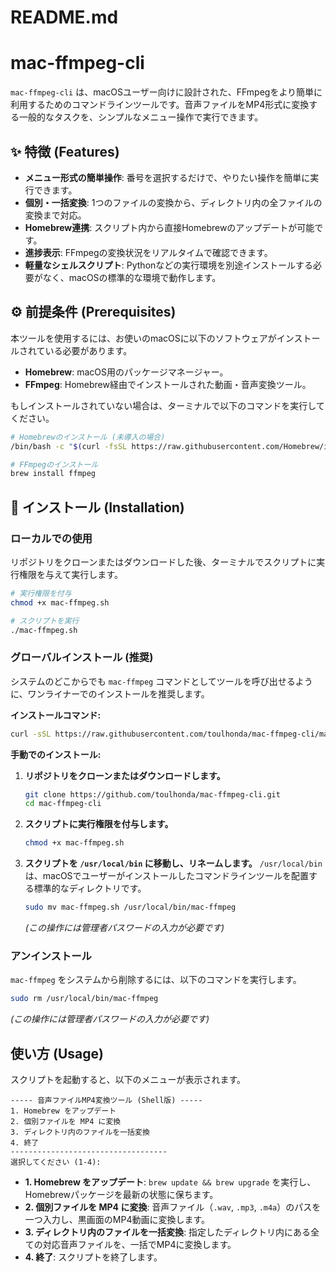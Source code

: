 # README.md

# mac-ffmpeg-cli

`mac-ffmpeg-cli` は、macOSユーザー向けに設計された、FFmpegをより簡単に利用するためのコマンドラインツールです。音声ファイルをMP4形式に変換する一般的なタスクを、シンプルなメニュー操作で実行できます。

## ✨ 特徴 (Features)

- **メニュー形式の簡単操作**: 番号を選択するだけで、やりたい操作を簡単に実行できます。
- **個別・一括変換**: 1つのファイルの変換から、ディレクトリ内の全ファイルの変換まで対応。
- **Homebrew連携**: スクリプト内から直接Homebrewのアップデートが可能です。
- **進捗表示**: FFmpegの変換状況をリアルタイムで確認できます。
- **軽量なシェルスクリプト**: Pythonなどの実行環境を別途インストールする必要がなく、macOSの標準的な環境で動作します。

## ⚙️ 前提条件 (Prerequisites)

本ツールを使用するには、お使いのmacOSに以下のソフトウェアがインストールされている必要があります。

- **Homebrew**: macOS用のパッケージマネージャー。
- **FFmpeg**: Homebrew経由でインストールされた動画・音声変換ツール。

もしインストールされていない場合は、ターミナルで以下のコマンドを実行してください。

```bash
# Homebrewのインストール (未導入の場合)
/bin/bash -c "$(curl -fsSL https://raw.githubusercontent.com/Homebrew/install/HEAD/install.sh)"

# FFmpegのインストール
brew install ffmpeg
```

## 🚀 インストール (Installation)

### ローカルでの使用

リポジトリをクローンまたはダウンロードした後、ターミナルでスクリプトに実行権限を与えて実行します。

```bash
# 実行権限を付与
chmod +x mac-ffmpeg.sh

# スクリプトを実行
./mac-ffmpeg.sh
```

### グローバルインストール (推奨)

システムのどこからでも `mac-ffmpeg` コマンドとしてツールを呼び出せるように、ワンライナーでのインストールを推奨します。

**インストールコマンド:**
```bash
curl -sSL https://raw.githubusercontent.com/toulhonda/mac-ffmpeg-cli/main/install.sh | bash
```

**手動でのインストール:**

1.  **リポジトリをクローンまたはダウンロードします。**
    ```bash
    git clone https://github.com/toulhonda/mac-ffmpeg-cli.git
    cd mac-ffmpeg-cli
    ```
2.  **スクリプトに実行権限を付与します。**
    ```bash
    chmod +x mac-ffmpeg.sh
    ```
3.  **スクリプトを `/usr/local/bin` に移動し、リネームします。**
    `/usr/local/bin` は、macOSでユーザーがインストールしたコマンドラインツールを配置する標準的なディレクトリです。
    ```bash
    sudo mv mac-ffmpeg.sh /usr/local/bin/mac-ffmpeg
    ```
    *(この操作には管理者パスワードの入力が必要です)*

### アンインストール

`mac-ffmpeg` をシステムから削除するには、以下のコマンドを実行します。

```bash
sudo rm /usr/local/bin/mac-ffmpeg
```
*(この操作には管理者パスワードの入力が必要です)*

## 使い方 (Usage)

スクリプトを起動すると、以下のメニューが表示されます。

```
----- 音声ファイルMP4変換ツール (Shell版) -----
1. Homebrew をアップデート
2. 個別ファイルを MP4 に変換
3. ディレクトリ内のファイルを一括変換
4. 終了
-----------------------------------
選択してください (1-4):
```

- **1. Homebrew をアップデート**: `brew update && brew upgrade` を実行し、Homebrewパッケージを最新の状態に保ちます。
- **2. 個別ファイルを MP4 に変換**: 音声ファイル（`.wav`, `.mp3`, `.m4a`）のパスを一つ入力し、黒画面のMP4動画に変換します。
- **3. ディレクトリ内のファイルを一括変換**: 指定したディレクトリ内にある全ての対応音声ファイルを、一括でMP4に変換します。
- **4. 終了**: スクリプトを終了します。
